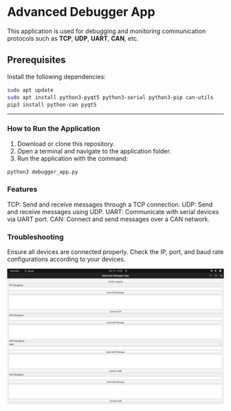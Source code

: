 # Advanced Debugger App

This application is used for debugging and monitoring communication protocols such as **TCP**, **UDP**, **UART**, **CAN**, etc.

## Prerequisites

Install the following dependencies:

```bash
sudo apt update
sudo apt install python3-pyqt5 python3-serial python3-pip can-utils
pip3 install python-can pyqt5
```

---

### How to Run the Application
1. Download or clone this repository.
2. Open a terminal and navigate to the application folder.
3. Run the application with the command:

```bash
python3 debugger_app.py
```

### Features
TCP: Send and receive messages through a TCP connection.
UDP: Send and receive messages using UDP.
UART: Communicate with serial devices via UART port.
CAN: Connect and send messages over a CAN network.

### Troubleshooting
Ensure all devices are connected properly.
Check the IP, port, and baud rate configurations according to your devices.

![img](doc/gui.png)